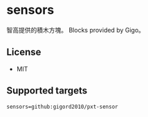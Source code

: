 # sensors

智高提供的積木方塊。
Blocks provided by Gigo。

## License

* MIT


## Supported targets


```package
sensors=github:gigord2010/pxt-sensor
```
